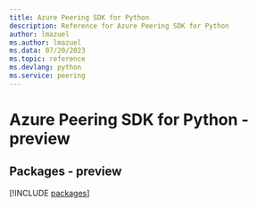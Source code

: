 ```yaml
---
title: Azure Peering SDK for Python
description: Reference for Azure Peering SDK for Python
author: lmazuel
ms.author: lmazuel
ms.data: 07/20/2023
ms.topic: reference
ms.devlang: python
ms.service: peering
---
```

# Azure Peering SDK for Python - preview
## Packages - preview
[!INCLUDE [packages](peering-index.md)]